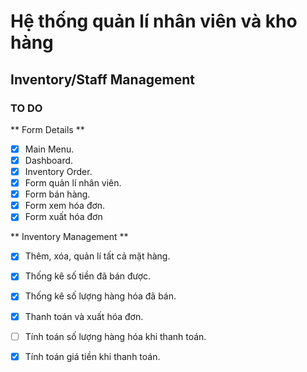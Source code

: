 # Hệ thống quản lí nhân viên và kho hàng
## Inventory/Staff Management
### TO DO
** Form Details **
- [x] Main Menu.
- [x] Dashboard.
- [x] Inventory Order.
- [x] Form quản lí nhân viên.
- [x] Form bán hàng.
- [x] Form xem hóa đơn.
- [x] Form xuất hóa đơn

** Inventory Management **
- [x] Thêm, xóa, quản lí tất cả mặt hàng.
- [x] Thống kê số tiền đã bán được.
- [x] Thống kê số lượng hàng hóa đã bán.
- [x] Thanh toán và xuất hóa đơn.
- [ ] Tính toán số lượng hàng hóa khi thanh toán.
- [x] Tính toán giá tiền khi thanh toán.

